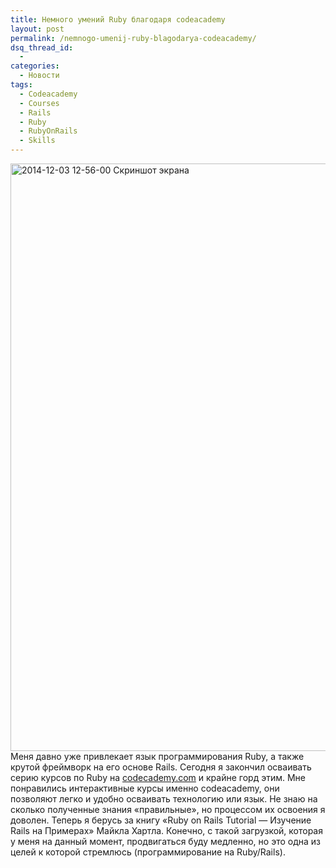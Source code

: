 ```yaml
---
title: Немного умений Ruby благодаря codeacademy
layout: post
permalink: /nemnogo-umenij-ruby-blagodarya-codeacademy/
dsq_thread_id:
  - 
categories:
  - Новости
tags:
  - Codeacademy
  - Courses
  - Rails
  - Ruby
  - RubyOnRails
  - Skills
---
```

<a href="http://doam.ru/wp-content/uploads/2014/12/2014-12-03-12-56-00-Skrinshot-e-krana.png" rel="lightbox[1014]" title="2014-12-03 12-56-00 Скриншот экрана"><img class="aligncenter wp-image-1015 size-full" src="https://doam.ru/wp-content/uploads/2014/12/2014-12-03-12-56-00-Skrinshot-e-krana.png" alt="2014-12-03 12-56-00 Скриншот экрана" width="985" height="940" /></a>Меня давно уже привлекает язык программирования Ruby, а также крутой фреймворк на его основе Rails. Сегодня я закончил осваивать серию курсов по Ruby на <a href="http://www.codecademy.com/" target="_blank">codecademy.com</a> и крайне горд этим. Мне понравились интерактивные курсы именно codeacademy, они позволяют легко и удобно осваивать технологию или язык. Не знаю на сколько полученные знания &#171;правильные&#187;, но процессом их освоения я доволен. Теперь я берусь за книгу &#171;Ruby on Rails Tutorial &#8212; Изучение Rails на Примерах&#187; Майкла Хартла. Конечно, с такой загрузкой, которая у меня на данный момент, продвигаться буду медленно, но это одна из целей к которой стремлюсь (программирование на Ruby/Rails).